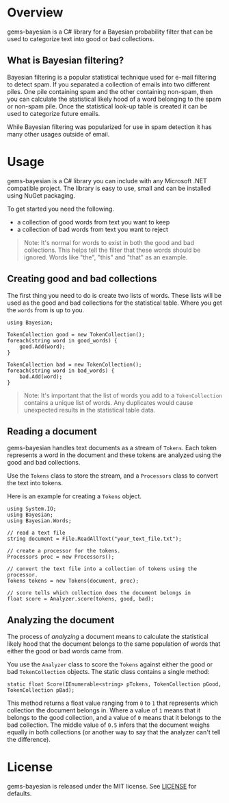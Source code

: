 # Overview

gems-bayesian is a C# library for a Bayesian probability filter that can be used to categorize text into good or bad collections.

## What is Bayesian filtering?

Bayesian filtering is a popular statistical technique used for e-mail filtering to detect spam. If you separated a collection of emails into two different piles. One pile containing spam and the other containing non-spam, then you can calculate the statistical likely hood of a word belonging to the spam or non-spam pile. Once the statistical look-up table is created it can be used to categorize future emails.

While Bayesian filtering was popularized for use in spam detection it has many other usages outside of email.

# Usage

gems-bayesian is a C# library you can include with any Microsoft .NET compatible project. The library is easy to use, small and can be installed using NuGet packaging.

To get started you need the following.

- a collection of good words from text you want to keep
- a collection of bad words from text you want to reject

> Note: It's normal for words to exist in both the good and bad collections. This helps tell the filter that these words should be ignored. Words like "the", "this" and "that" as an example. 

## Creating good and bad collections

The first thing you need to do is create two lists of words. These lists will be used as the good and bad collections for the statistical table. Where you get the `words` from is up to you.

    using Bayesian;

    TokenCollection good = new TokenCollection();
    foreach(string word in good_words) {
        good.Add(word);
    }

    TokenCollection bad = new TokenCollection();
    foreach(string word in bad_words) {
        bad.Add(word);
    }

> Note: It's important that the list of words you add to a `TokenCollection` contains a unique list of words. Any duplicates would cause unexpected results in the statistical table data.

## Reading a document

gems-bayesian handles text documents as a stream of `Tokens`. Each token represents a word in the document and these tokens are analyzed using the good and bad collections.

Use the `Tokens` class to store the stream, and a `Processors` class to convert the text into tokens.

Here is an example for creating a `Tokens` object.

    using System.IO;
    using Bayesian;
    using Bayesian.Words;

    // read a text file
    string document = File.ReadAllText("your_text_file.txt");

    // create a processor for the tokens.
    Processors proc = new Processors();

    // convert the text file into a collection of tokens using the processor.
    Tokens tokens = new Tokens(document, proc);

    // score tells which collection does the document belongs in
    float score = Analyzer.score(tokens, good, bad);
    
## Analyzing the document

The process of *analyzing* a document means to calculate the statistical likely hood that the document belongs to the same population of words that either the good or bad words came from.

You use the `Analyzer` class to score the `Tokens` against either the good or bad `TokenCollection` objects. The static class contains a single method:

    static float Score(IEnumerable<string> pTokens, TokenCollection pGood, TokenCollection pBad);

This method returns a float value ranging from `0` to `1` that represents which collection the document belongs in. Where a value of `1` means that it belongs to the good collection, and a value of `0` means that it belongs to the bad collection. The middle value of `0.5` infers that the document weighs equally in both collections (or another way to say that the analyzer can't tell the difference). 

# License

gems-bayesian is released under the MIT license. See [LICENSE](https://github.com/thinkingmedia/gems-bayesian/blob/master/LICENSE) for defaults.